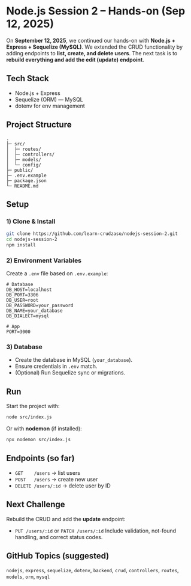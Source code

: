 # Node.js Session 2 – Hands-on (Sep 12, 2025)

On **September 12, 2025**, we continued our hands-on with **Node.js + Express + Sequelize (MySQL)**.
We extended the CRUD functionality by adding endpoints to **list, create, and delete users**.
The next task is to **rebuild everything and add the edit (update) endpoint**.

## Tech Stack

* Node.js + Express
* Sequelize (ORM) — MySQL
* dotenv for env management

## Project Structure

```
.
├─ src/
│  ├─ routes/
│  ├─ controllers/
│  ├─ models/
│  └─ config/
├─ public/
├─ .env.example
├─ package.json
└─ README.md
```

## Setup

### 1) Clone & Install

```bash
git clone https://github.com/learn-crudzaso/nodejs-session-2.git
cd nodejs-session-2
npm install
```

### 2) Environment Variables

Create a `.env` file based on `.env.example`:

```env
# Database
DB_HOST=localhost
DB_PORT=3306
DB_USER=root
DB_PASSWORD=your_password
DB_NAME=your_database
DB_DIALECT=mysql

# App
PORT=3000
```

### 3) Database

* Create the database in MySQL (`your_database`).
* Ensure credentials in `.env` match.
* (Optional) Run Sequelize sync or migrations.

## Run

Start the project with:

```bash
node src/index.js
```

Or with **nodemon** (if installed):

```bash
npx nodemon src/index.js
```

## Endpoints (so far)

* `GET    /users` → list users
* `POST   /users` → create new user
* `DELETE /users/:id` → delete user by ID

## Next Challenge

Rebuild the CRUD and add the **update** endpoint:

* `PUT /users/:id` or `PATCH /users/:id`
  Include validation, not-found handling, and correct status codes.

## GitHub Topics (suggested)

`nodejs`, `express`, `sequelize`, `dotenv`, `backend`, `crud`, `controllers`, `routes`, `models`, `orm`, `mysql`
